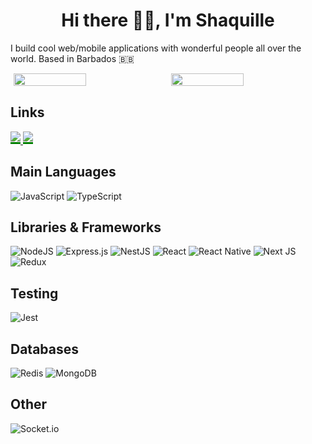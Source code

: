 <h1 align="center">Hi there 👋🏾, I'm Shaquille</h1>

<p>I build cool web/mobile applications with wonderful people all over the world. Based in Barbados 🇧🇧 </p>

<div style="padding-bottom: 1px; display: flex; justify-content: space-around; align-items: flex-start; margin-bottom: 15px">
<img width="48%" src="https://github-readme-stats.vercel.app/api/top-langs/?username=shaquillehinds&layout=compact&theme=gotham&langs_count=10&hide_border=true&bg_color=00000000&hide=css,Dockerfile"/>
<img width="48%" src="https://github-readme-stats.vercel.app/api?username=shaquillehinds&count_private=true&show_icons=true&include_all_commits=true&theme=gotham&hide=contribs,prs,stars,issues&hide_border=true&bg_color=00000000"/>
</div>

<h2>Links</h2>
<a href="https://www.linkedin.com/in/shaquillehinds/" target="_blank">
<img src="https://img.shields.io/badge/linkedin-%230077B5.svg?style=for-the-badge&logo=linkedin&logoColor=white"  style="padding-bottom: 1px;border-bottom: 3px green solid" />
</a>
<a href="https://www.upwork.com/freelancers/~014d3855d49f2fb7c8" target="_blank">
<img src="https://img.shields.io/badge/UpWork-6FDA44?style=for-the-badge&logo=Upwork&logoColor=white"  style="padding-bottom: 1px;border-bottom: 3px green solid" />
</a>

## Main Languages

![JavaScript](https://img.shields.io/badge/javascript-%23323330.svg?style=for-the-badge&logo=javascript&logoColor=%23F7DF1E)
![TypeScript](https://img.shields.io/badge/typescript-%23007ACC.svg?style=for-the-badge&logo=typescript&logoColor=white)

<!--
![Python](https://img.shields.io/badge/python-3670A0?style=for-the-badge&logo=python&logoColor=ffdd54)
![Java](https://img.shields.io/badge/java-%23ED8B00.svg?style=for-the-badge&logo=java&logoColor=white)
![C#](https://img.shields.io/badge/c%23-%23239120.svg?style=for-the-badge&logo=c-sharp&logoColor=white)
-->

## Libraries & Frameworks

![NodeJS](https://img.shields.io/badge/node.js-6DA55F?style=for-the-badge&logo=node.js&logoColor=white)
![Express.js](https://img.shields.io/badge/express.js-%23404d59.svg?style=for-the-badge&logo=express&logoColor=%2361DAFB)
![NestJS](https://img.shields.io/badge/nestjs-%23E0234E.svg?style=for-the-badge&logo=nestjs&logoColor=white)
![React](https://img.shields.io/badge/react-%2320232a.svg?style=for-the-badge&logo=react&logoColor=%2361DAFB)
![React Native](https://img.shields.io/badge/react_native-%2320232a.svg?style=for-the-badge&logo=react&logoColor=%2361DAFB)
![Next JS](https://img.shields.io/badge/Next-black?style=for-the-badge&logo=next.js&logoColor=white)
![Redux](https://img.shields.io/badge/redux-%23593d88.svg?style=for-the-badge&logo=redux&logoColor=white)

## Testing

![Jest](https://img.shields.io/badge/-jest-%23C21325?style=for-the-badge&logo=jest&logoColor=white)

## Databases

![Redis](https://img.shields.io/badge/redis-%23DD0031.svg?style=for-the-badge&logo=redis&logoColor=white)
![MongoDB](https://img.shields.io/badge/MongoDB-%234ea94b.svg?style=for-the-badge&logo=mongodb&logoColor=white)

## Other

![Socket.io](https://img.shields.io/badge/Socket.io-black?style=for-the-badge&logo=socket.io&badgeColor=010101)

<!--
**shaquillehinds/shaquillehinds** is a ✨ _special_ ✨ repository because its `README.md` (this file) appears on your GitHub profile.

Here are some ideas to get you started:

- 🔭 I’m currently working on ...
- 🌱 I’m currently learning ...
- 👯 I’m looking to collaborate on ...
- 🤔 I’m looking for help with ...
- 💬 Ask me about ...
- 📫 How to reach me: ...
- 😄 Pronouns: ...
- ⚡ Fun fact: ...
-->
